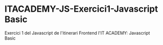 # ITACADEMY-JS-Exercici1-Javascript Basic
Exercici 1 del Javascript de l'itinerari Frontend l'IT ACADEMY: Javascript Basic
